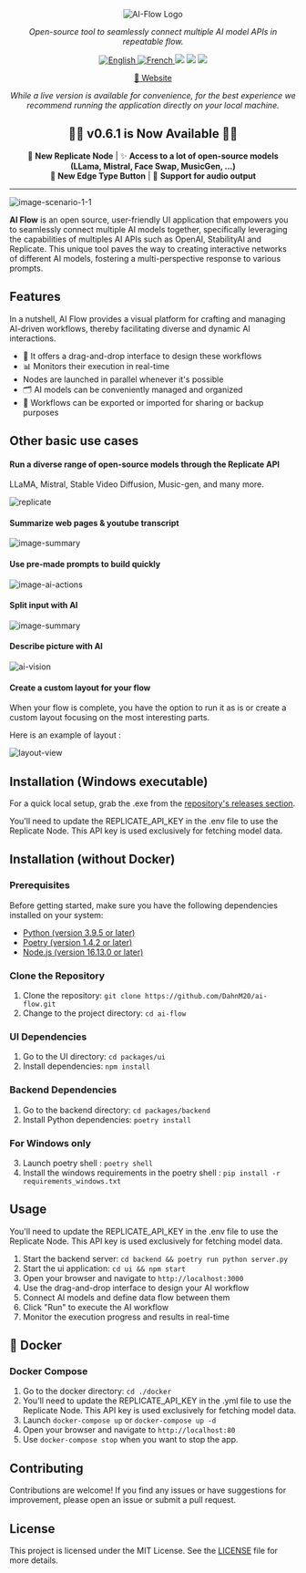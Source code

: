 <p align="center">
  <img src="assets/header.png" alt="AI-Flow Logo"/>
</p>
<p align="center">
  <em>Open-source tool to seamlessly connect multiple AI model APIs in repeatable flow.</em>
</p>
<p align="center">
    <a href="https://docs.ai-flow.net/"> <img src="https://img.shields.io/badge/lang-English-blue.svg" alt="English"> </a>
    <a href="https://docs.ai-flow.net/"> <img src="https://img.shields.io/badge/lang-French-blue.svg" alt="French"> </a>
    <img src="https://img.shields.io/badge/License-MIT-yellow.svg">
    <img src="https://img.shields.io/github/v/release/DahnM20/ai-flow">
    <a href="https://twitter.com/DahnM20"><img src="https://img.shields.io/twitter/follow/AI-Flow?style=social"></a>
</p>

<p align="center">
<a href="https://ai-flow.net/">🔗 Website</a>
</p>

<p align="center">
<em>While a live version is available for convenience, for the best experience we recommend running the application directly on your local machine.</em>
</p>

<div align="center">

## 🎉🚀 v0.6.1 is Now Available 🚀🎉

🚀 **New Replicate Node** | ✨ **Access to a lot of open-source models </br> (LLama, Mistral, Face Swap, MusicGen, ...)**
</br>
🌟 **New Edge Type Button** | 🎵 **Support for audio output**

</div>

---

![image-scenario-1-1](assets/presentation.png)

**AI Flow** is an open source, user-friendly UI application that empowers you to seamlessly connect multiple AI models together, specifically leveraging the capabilities of multiples AI APIs such as OpenAI, StabilityAI and Replicate. This unique tool paves the way to creating interactive networks of different AI models, fostering a multi-perspective response to various prompts.

## Features

In a nutshell, AI Flow provides a visual platform for crafting and managing AI-driven workflows, thereby facilitating diverse and dynamic AI interactions.

- 🎨 It offers a drag-and-drop interface to design these workflows
- 📊 Monitors their execution in real-time
- Nodes are launched in parallel whenever it's possible
- 🗂️ AI models can be conveniently managed and organized
- 💾 Workflows can be exported or imported for sharing or backup purposes

## Other basic use cases

#### Run a diverse range of open-source models through the Replicate API

LLaMA, Mistral, Stable Video Diffusion, Music-gen, and many more.

![replicate](assets/replicate-models.png)

#### Summarize web pages & youtube transcript

![image-summary](assets/summary.png)

#### Use pre-made prompts to build quickly

![image-ai-actions](assets/predefined-prompts.png)

#### Split input with AI

![image-summary](assets/split-input.png)

#### Describe picture with AI

![ai-vision](assets/gpt-vision.png)

#### Create a custom layout for your flow

When your flow is complete, you have the option to run it as is or create a custom layout focusing on the most interesting parts.

Here is an example of layout :

![layout-view](assets/layout.png)

## Installation (Windows executable)

For a quick local setup, grab the .exe from the [repository's releases section](https://github.com/DahnM20/ai-flow/releases).

You'll need to update the REPLICATE_API_KEY in the .env file to use the Replicate Node. This API key is used exclusively for fetching model data.

## Installation (without Docker)

### Prerequisites

Before getting started, make sure you have the following dependencies installed on your system:

- [Python (version 3.9.5 or later)](https://www.python.org/downloads/)
- [Poetry (version 1.4.2 or later)](https://python-poetry.org/docs/#installation)
- [Node.js (version 16.13.0 or later)](https://nodejs.org/en/download/)

### Clone the Repository

1. Clone the repository: `git clone https://github.com/DahnM20/ai-flow.git`
2. Change to the project directory: `cd ai-flow`

### UI Dependencies

1. Go to the UI directory: `cd packages/ui`
2. Install dependencies: `npm install`

### Backend Dependencies

1. Go to the backend directory: `cd packages/backend`
2. Install Python dependencies: `poetry install`

### For Windows only

3. Launch poetry shell : `poetry shell`
4. Install the windows requirements in the poetry shell : `pip install -r requirements_windows.txt`

## Usage

You'll need to update the REPLICATE_API_KEY in the .env file to use the Replicate Node. This API key is used exclusively for fetching model data.

1. Start the backend server: `cd backend && poetry run python server.py`
2. Start the ui application: `cd ui && npm start`
3. Open your browser and navigate to `http://localhost:3000`
4. Use the drag-and-drop interface to design your AI workflow
5. Connect AI models and define data flow between them
6. Click "Run" to execute the AI workflow
7. Monitor the execution progress and results in real-time

## 🐳 Docker

### Docker Compose

1. Go to the docker directory: `cd ./docker`
2. You'll need to update the REPLICATE_API_KEY in the .yml file to use the Replicate Node. This API key is used exclusively for fetching model data.
3. Launch `docker-compose up` or `docker-compose up -d`
4. Open your browser and navigate to `http://localhost:80`
5. Use `docker-compose stop` when you want to stop the app.

## Contributing

Contributions are welcome! If you find any issues or have suggestions for improvement, please open an issue or submit a pull request.

## License

This project is licensed under the MIT License. See the [LICENSE](LICENSE) file for more details.
